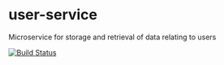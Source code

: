 # user-service
Microservice for storage and retrieval of data relating to users

[![Build Status](https://dev.azure.com/HelpMyStreet/public-website/_apis/build/status/HelpMyStreet.user-service?branchName=master)](https://dev.azure.com/HelpMyStreet/public-website/_build/latest?definitionId=5&branchName=master)

